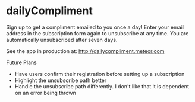 dailyCompliment
===============
Sign up to get a compliment emailed to you once a day! Enter your email address in the subscription form again to unsubscribe at any time. You are automatically unsubscribed after seven days.

See the app in production at: http://dailycompliment.meteor.com

Future Plans
- Have users confirm their registration before setting up a subscription
- Highlight the unsubscribe path better
- Handle the unsubscribe path differently. I don't like that it is dependent on an error being thrown
